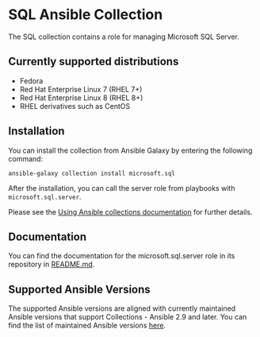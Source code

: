 SQL Ansible Collection
=====================================

The SQL collection contains a role for managing Microsoft SQL Server.

## Currently supported distributions

* Fedora
* Red Hat Enterprise Linux 7 (RHEL 7+)
* Red Hat Enterprise Linux 8 (RHEL 8+)
* RHEL derivatives such as CentOS

## Installation

You can install the collection from Ansible Galaxy by entering the following command:

```
ansible-galaxy collection install microsoft.sql
```

After the installation, you can call the server role from playbooks with `microsoft.sql.server`.

Please see the [Using Ansible collections documentation](https://docs.ansible.com/ansible/devel/user_guide/collections_using.html) for further details.

## Documentation

You can find the documentation for the microsoft.sql.server role in its repository in [README.md](https://github.com/linux-system-roles/mssql/blob/master/README.md).

## Supported Ansible Versions

The supported Ansible versions are aligned with currently maintained Ansible versions that support Collections - Ansible 2.9 and later.
You can find the list of maintained Ansible versions [here](https://docs.ansible.com/ansible/latest/reference_appendices/release_and_maintenance.html#release-status).
